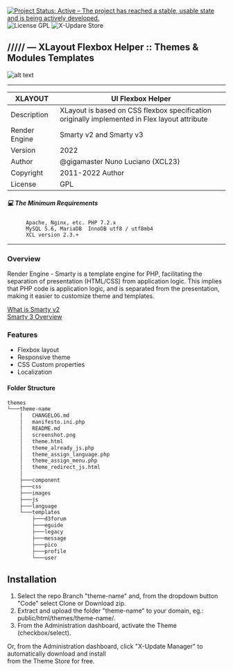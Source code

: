 [![Project Status: Active – The project has reached a stable, usable state and is being actively developed.](https://www.repostatus.org/badges/2.0.0/active.svg)](https://github.com/xoopscube/xcl)
![License GPL](https://img.shields.io/badge/License-GPL-green)
![X-Updare Store](https://img.shields.io/badge/X--Update%20Store-Pending-red)

## ///// — XLayout Flexbox Helper :: Themes & Modules Templates

![alt text](https://repository-images.githubusercontent.com/485308409/7da19feb-cc5b-43ae-bf66-6d8d24c9a2)
  

---

XLAYOUT | UI Flexbox Helper
------------ | -------------
Description | XLayout is based on CSS flexbox specification originally implemented in Flex layout attribute
Render Engine | Smarty v2 and Smarty v3
Version | 2022
Author | @gigamaster Nuno Luciano (XCL23)
Copyright | 2011-2022 Author
License | GPL


##### :computer: The Minimum Requirements



          Apache, Nginx, etc. PHP 7.2.x
          MySQL 5.6, MariaDB  InnoDB utf8 / utf8mb4
          XCL version 2.3.+



-----

### Overview   

Render Engine - Smarty is a template engine for PHP, facilitating the separation of presentation (HTML/CSS) from application logic.
This implies that PHP code is application logic, and is separated from the presentation, making it easier to customize theme and templates.

[What is Smarty v2](https://www.smarty.net/docsv2/en/what.is.smarty.tpl)    
[Smarty 3 Overview](https://www.smarty.net/v3_overview)    


### Features


- Flexbox layout
- Responsive theme
- CSS Custom properties
- Localization


#### Folder Structure

```bash
themes
└───theme-name
    │   CHANGELOG.md
    │   manifesto.ini.php
    │   README.md
    │   screenshot.png
    │   theme.html
    │   theme_already_js.php
    │   theme_assign_language.php
    │   theme_assign_menu.php
    │   theme_redirect_js.html
    │
    ├───component
    ├───css
    ├───images
    ├───js
    ├───language
    └───templates
        ├───d3forum
        ├───eguide
        ├───legacy
        ├───message
        ├───pico
        ├───profile
        └───user
```



## Installation

1. Select the repo Branch "theme-name" and, from the dropdown button "Code" select Clone or Download zip.  
2. Extract and upload the folder "theme-name" to your domain, eg.: public/html/themes/theme-name/*.*  
3. From the Administration dashboard, activate the Theme (checkbox/select).  
  
Or, from the Administration dashboard, click "X-Update Manager" to automatically download and install    
from the Theme Store for free.

